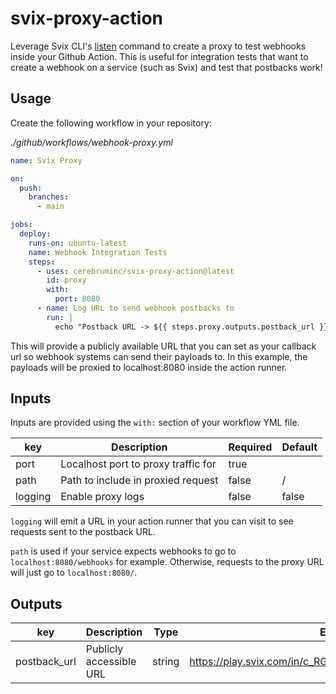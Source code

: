 # svix-proxy-action

Leverage Svix CLI's [listen](https://github.com/svix/svix-cli#using-the-listen-command) command to create a proxy to test webhooks inside your Github Action. This is useful for integration tests that want to create a webhook on a service (such as Svix) and test that postbacks work!

## Usage

Create the following workflow in your repository:

_./github/workflows/webhook-proxy.yml_

```yml
name: Svix Proxy

on:
  push:
    branches:
      - main

jobs:
  deploy:
    runs-on: ubuntu-latest
    name: Webhook Integration Tests
    steps:
      - uses: cerebruminc/svix-proxy-action@latest
        id: proxy
        with:
          port: 8080
      - name: Log URL to send webhook postbacks to
        run: |
          echo "Postback URL -> ${{ steps.proxy.outputs.postback_url }}"
```

This will provide a publicly available URL that you can set as your callback url so webhook systems can send their payloads to. In this example, the payloads will be proxied to localhost:8080 inside the action runner.

## Inputs

Inputs are provided using the `with:` section of your workflow YML file.

| key     | Description                         | Required | Default |
| ------- | ----------------------------------- | -------- | ------- |
| port    | Localhost port to proxy traffic for | true     |         |
| path    | Path to include in proxied request  | false    | /       |
| logging | Enable proxy logs                   | false    | false   |

`logging` will emit a URL in your action runner that you can visit to see requests sent to the postback URL.

`path` is used if your service expects webhooks to go to `localhost:8080/webhooks` for example. Otherwise, requests to the proxy URL will just go to `localhost:8080/`.

## Outputs

| key          | Description             | Type   | Example                                                 |
| ------------ | ----------------------- | ------ | ------------------------------------------------------- |
| postback_url | Publicly accessible URL | string | https://play.svix.com/in/c_RGeO7pMi8XwtmannGw2a2qpJD26/ |
